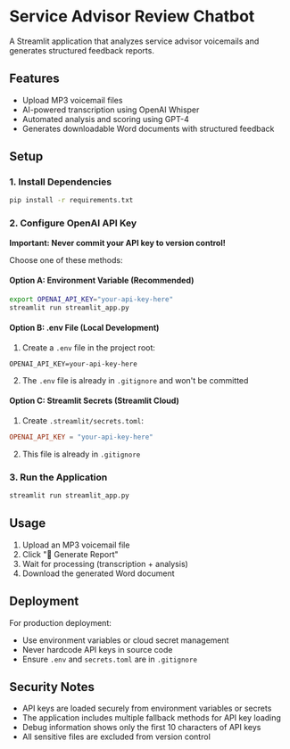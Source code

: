 # Service Advisor Review Chatbot

A Streamlit application that analyzes service advisor voicemails and generates structured feedback reports.

## Features

- Upload MP3 voicemail files
- AI-powered transcription using OpenAI Whisper
- Automated analysis and scoring using GPT-4
- Generates downloadable Word documents with structured feedback

## Setup

### 1. Install Dependencies

```bash
pip install -r requirements.txt
```

### 2. Configure OpenAI API Key

**Important: Never commit your API key to version control!**

Choose one of these methods:

#### Option A: Environment Variable (Recommended)
```bash
export OPENAI_API_KEY="your-api-key-here"
streamlit run streamlit_app.py
```

#### Option B: .env File (Local Development)
1. Create a `.env` file in the project root:
```
OPENAI_API_KEY=your-api-key-here
```
2. The `.env` file is already in `.gitignore` and won't be committed

#### Option C: Streamlit Secrets (Streamlit Cloud)
1. Create `.streamlit/secrets.toml`:
```toml
OPENAI_API_KEY = "your-api-key-here"
```
2. This file is already in `.gitignore`

### 3. Run the Application

```bash
streamlit run streamlit_app.py
```

## Usage

1. Upload an MP3 voicemail file
2. Click "🎯 Generate Report"
3. Wait for processing (transcription + analysis)
4. Download the generated Word document

## Deployment

For production deployment:
- Use environment variables or cloud secret management
- Never hardcode API keys in source code
- Ensure `.env` and `secrets.toml` are in `.gitignore`

## Security Notes

- API keys are loaded securely from environment variables or secrets
- The application includes multiple fallback methods for API key loading
- Debug information shows only the first 10 characters of API keys
- All sensitive files are excluded from version control